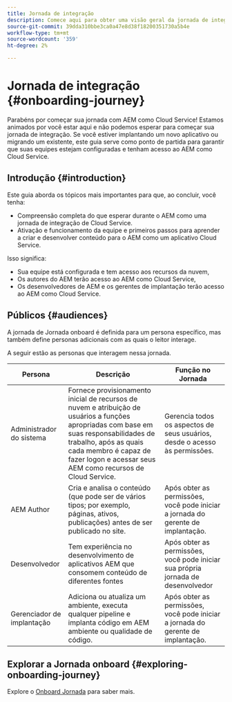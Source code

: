 ```yaml
---
title: Jornada de integração
description: Comece aqui para obter uma visão geral da jornada de integração guiada disponível para entender a experiência de integração.
source-git-commit: 39dda310bbe3ca0a47e8d38f18200351730a5b4e
workflow-type: tm+mt
source-wordcount: '359'
ht-degree: 2%

---
```


# Jornada de integração {#onboarding-journey}

Parabéns por começar sua jornada com AEM como Cloud Service! Estamos animados por você estar aqui e não podemos esperar para começar sua jornada de integração. Se você estiver implantando um novo aplicativo ou migrando um existente, este guia serve como ponto de partida para garantir que suas equipes estejam configuradas e tenham acesso ao AEM como Cloud Service.

## Introdução {#introduction}

Este guia aborda os tópicos mais importantes para que, ao concluir, você tenha:

* Compreensão completa do que esperar durante o AEM como uma jornada de integração de Cloud Service.
* Ativação e funcionamento da equipe e primeiros passos para aprender a criar e desenvolver conteúdo para o AEM como um aplicativo Cloud Service.

Isso significa:

* Sua equipe está configurada e tem acesso aos recursos da nuvem,
* Os autores do AEM terão acesso ao AEM como Cloud Service,
* Os desenvolvedores de AEM e os gerentes de implantação terão acesso ao AEM como Cloud Service.

## Públicos {#audiences}

A jornada de Jornada onboard é definida para um persona específico, mas também define personas adicionais com as quais o leitor interage.

A seguir estão as personas que interagem nessa jornada.

| Persona | Descrição | Função no Jornada |
|---|---|---|
| Administrador do sistema | Fornece provisionamento inicial de recursos de nuvem e atribuição de usuários a funções apropriadas com base em suas responsabilidades de trabalho, após as quais cada membro é capaz de fazer logon e acessar seus AEM como recursos de Cloud Service. | Gerencia todos os aspectos de seus usuários, desde o acesso às permissões. |
| AEM Author | Cria e analisa o conteúdo (que pode ser de vários tipos; por exemplo, páginas, ativos, publicações) antes de ser publicado no site. | Após obter as permissões, você pode iniciar a jornada do gerente de implantação. |
| Desenvolvedor | Tem experiência no desenvolvimento de aplicativos AEM que consomem conteúdo de diferentes fontes | Após obter as permissões, você pode iniciar sua própria jornada de desenvolvedor |
| Gerenciador de implantação | Adiciona ou atualiza um ambiente, executa qualquer pipeline e implanta código em AEM ambiente ou qualidade de código. | Após obter as permissões, você pode iniciar a jornada do gerente de implantação. |

## Explorar a Jornada onboard {#exploring-onboarding-journey}

Explore o [Onboard Jornada](/help/journey-onboarding/sysadmin/onboarding-journey-overview.md) para saber mais.
